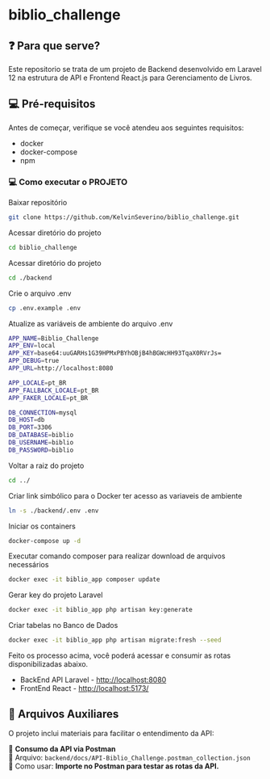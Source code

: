 # biblio_challenge

## ❓ Para que serve?
Este repositorio se trata de um projeto de Backend desenvolvido em Laravel 12 na estrutura de API e Frontend React.js para Gerenciamento de Livros.

## 💻 Pré-requisitos
Antes de começar, verifique se você atendeu aos seguintes requisitos:
* docker
* docker-compose
* npm

### 💻 Como executar o PROJETO

Baixar repositório
```sh
git clone https://github.com/KelvinSeverino/biblio_challenge.git
```

Acessar diretório do projeto
```sh
cd biblio_challenge
```

Acessar diretório do projeto
```sh
cd ./backend
```

Crie o arquivo .env
```sh
cp .env.example .env
```

Atualize as variáveis de ambiente do arquivo .env
```sh
APP_NAME=Biblio_Challenge
APP_ENV=local
APP_KEY=base64:uuGARHs1G39HPMxPBYhOBjB4hBGWcHH93TqaX0RVrJs=
APP_DEBUG=true
APP_URL=http://localhost:8080

APP_LOCALE=pt_BR
APP_FALLBACK_LOCALE=pt_BR
APP_FAKER_LOCALE=pt_BR

DB_CONNECTION=mysql
DB_HOST=db
DB_PORT=3306
DB_DATABASE=biblio
DB_USERNAME=biblio
DB_PASSWORD=biblio
```

Voltar a raiz do projeto
```sh
cd ../
```

Criar link simbólico para o Docker ter acesso as variaveis de ambiente
```sh
ln -s ./backend/.env .env
```

Iniciar os containers
```sh
docker-compose up -d
```

Executar comando composer para realizar download de arquivos necessários
```sh
docker exec -it biblio_app composer update
```

Gerar key do projeto Laravel
```sh
docker exec -it biblio_app php artisan key:generate
```

Criar tabelas no Banco de Dados
```sh
docker exec -it biblio_app php artisan migrate:fresh --seed
```

Feito os processo acima, você poderá acessar e consumir as rotas disponibilizadas abaixo.

* BackEnd API Laravel - [http://localhost:8080](http://localhost:8080)
* FrontEnd React - [http://localhost:5173/](http://localhost:5173/)

## 📂 Arquivos Auxiliares
O projeto inclui materiais para facilitar o entendimento da API:

📌 **Consumo da API via Postman**  
📜 Arquivo: `backend/docs/API-Biblio_Challenge.postman_collection.json`  
📜 Como usar: **Importe no Postman para testar as rotas da API.**